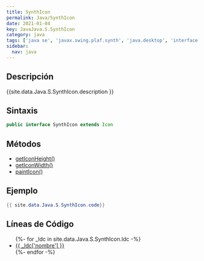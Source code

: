 ```yaml
---
title: SynthIcon
permalink: Java/SynthIcon
date: 2021-01-04
key: JavaJava.S.SynthIcon
category: java
tags: ['java se', 'javax.swing.plaf.synth', 'java.desktop', 'interface java', 'Java 1.0']
sidebar: 
  nav: java
---
```


## Descripción
{{site.data.Java.S.SynthIcon.description }}

## Sintaxis
~~~java
public interface SynthIcon extends Icon
~~~

## Métodos
* [getIconHeight()](/Java/SynthIcon/getIconHeight)
* [getIconWidth()](/Java/SynthIcon/getIconWidth)
* [paintIcon()](/Java/SynthIcon/paintIcon)

## Ejemplo
~~~java
{{ site.data.Java.S.SynthIcon.code}}
~~~

## Líneas de Código
<ul>
{%- for _ldc in site.data.Java.S.SynthIcon.ldc -%}
   <li>
       <a href="{{_ldc['url'] }}">{{ _ldc['nombre'] }}</a>
   </li>
{%- endfor -%}
</ul>
